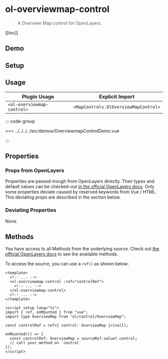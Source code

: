 # ol-overviewmap-control

> A Overview Map control for OpenLayers.

[[toc]]

## Demo

<script setup>
import OverviewmapControlDemo from "@demos/OverviewmapControlDemo.vue"
</script>
<ClientOnly>
<OverviewmapControlDemo />
</ClientOnly>

## Setup

<!--@include: ../../mapcontrols.plugin.md-->

## Usage

| Plugin Usage               |           Explicit Import            |
|----------------------------|:------------------------------------:|
| `<ol-overviewmap-control>` | `<MapControls.OlOverviewMapControl>` |

::: code-group

<<< ../../../../src/demos/OverviewmapControlDemo.vue

:::

## Properties

### Props from OpenLayers

Properties are passed-trough from OpenLayers directly.
Their types and default values can be checked-out [in the official OpenLayers docs](https://openlayers.org/en/latest/apidoc/module-ol_source_OSM-OSM.html).
Only some properties deviate caused by reserved keywords from Vue / HTML.
This deviating props are described in the section below.

### Deviating Properties

None.

## Methods

You have access to all Methods from the underlying source.
Check out [the official OpenLayers docs](https://openlayers.org/en/latest/apidoc/module-ol_source_OSM-OSM.html) to see the available methods.

To access the source, you can use a `ref()` as shown below:

```vue
<template>
  <!-- ... -->
  <ol-overviewmap-control :ref="controlRef">
    <!-- ... -->
  </ol-overviewmap-control>
  <!-- ... -->
</template>

<script setup lang="ts">
import { ref, onMounted } from "vue";
import type OverviewMap from "ol/control/OverviewMap";

const controlRef = ref<{ control: OverviewMap }>(null);

onMounted(() => {
  const controlRef: OverviewMap = sourceRef.value?.control;
  // call your method on `control`
});
</script>
```
